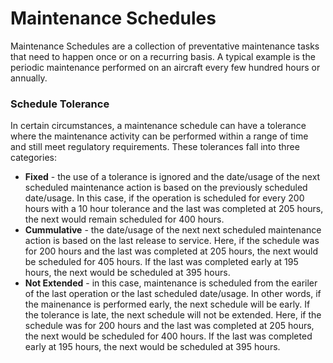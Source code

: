 # Maintenance Schedules

Maintenance Schedules are a collection of preventative maintenance tasks that need to happen once or on a recurring basis.  A typical example is the periodic maintenance performed on an aircraft every few hundred hours or annually.

### Schedule Tolerance

In certain circumstances, a maintenance schedule can have a tolerance where the maintenance activity can be performed within a range of time and still meet regulatory requirements.  These tolerances fall into three categories:

* **Fixed** - the use of a tolerance is ignored and the date/usage of the next scheduled maintenance action is based on the previously scheduled date/usage.  In this case, if the operation is scheduled for every 200 hours with a 10 hour tolerance and the last was completed at 205 hours, the next would remain scheduled for 400 hours.
* **Cummulative** - the date/usage of the next next scheduled maintenance action is based on the last release to service.  Here, if the schedule was for 200 hours and the last was completed at 205 hours, the next would be scheduled for 405 hours. If the last was completed early at 195 hours, the next would be scheduled at 395 hours.
* **Not Extended** - in this case, maintenance is scheduled from the eariler of the last operation or the last scheduled date/usage.  In other words, if the mainenance is performed early, the next schedule will be early. If the tolerance is late, the next schedule will not be extended. Here, if the schedule was for 200 hours and the last was completed at 205 hours, the next would be scheduled for 400 hours. If the last was completed early at 195 hours, the next would be scheduled at 395 hours.





